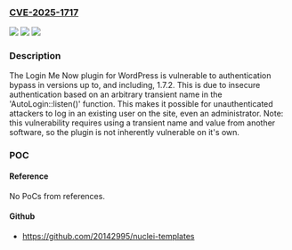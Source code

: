 ### [CVE-2025-1717](https://cve.mitre.org/cgi-bin/cvename.cgi?name=CVE-2025-1717)
![](https://img.shields.io/static/v1?label=Product&message=1%20click%20passwordless%20login%2C%20temporary%20login%2C%20social%20login%20%26%20user%20switching%20%E2%80%93%20Login%20Me%20Now&color=blue)
![](https://img.shields.io/static/v1?label=Version&message=*%3C%3D%201.7.2%20&color=brighgreen)
![](https://img.shields.io/static/v1?label=Vulnerability&message=CWE-288%20Authentication%20Bypass%20Using%20an%20Alternate%20Path%20or%20Channel&color=brighgreen)

### Description

The Login Me Now plugin for WordPress is vulnerable to authentication bypass in versions up to, and including, 1.7.2. This is due to insecure authentication based on an arbitrary transient name in the 'AutoLogin::listen()' function. This makes it possible for unauthenticated attackers to log in an existing user on the site, even an administrator. Note: this vulnerability requires using a transient name and value from another software, so the plugin is not inherently vulnerable on it's own.

### POC

#### Reference
No PoCs from references.

#### Github
- https://github.com/20142995/nuclei-templates

